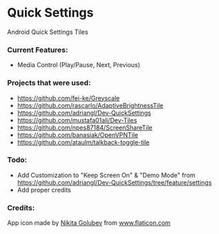 # Quick Settings
Android Quick Settings Tiles

### Current Features:
 - Media Control (Play/Pause, Next, Previous)

### Projects that were used:
 - https://github.com/fei-ke/Greyscale
 - https://github.com/rascarlo/AdaptiveBrightnessTile
 - https://github.com/adriangl/Dev-QuickSettings
 - https://github.com/mustafa01ali/Dev-Tiles
 - https://github.com/npes87184/ScreenShareTile
 - https://github.com/banasiak/OpenVPNTile
 - https://github.com/ataulm/talkback-toggle-tile

### Todo:
 - Add Customization to "Keep Screen On" & "Demo Mode" from https://github.com/adriangl/Dev-QuickSettings/tree/feature/settings
 - Add proper credits

### Credits:
App icon made by <a href="https://www.flaticon.com/authors/nikita-golubev" title="Nikita Golubev">Nikita Golubev</a> from <a href="https://www.flaticon.com/" title="Flaticon"> www.flaticon.com</a>
